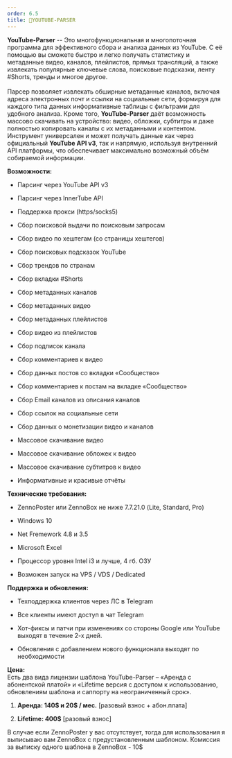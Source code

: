 ```yaml
---
order: 6.5
title: 💚YOUTUBE-PARSER
---
```


**YouTube-Parser** -- Это многофункциональная и многопоточная программа для эффективного сбора и анализа данных из YouTube. С её помощью вы сможете быстро и легко получать статистику и метаданные видео, каналов, плейлистов, прямых трансляций, а также извлекать популярные ключевые слова, поисковые подсказки, ленту #Shorts, тренды и многое другое.\
\
Парсер позволяет извлекать обширные метаданные каналов, включая адреса электронных почт и ссылки на социальные сети, формируя для каждого типа данных информативные таблицы с фильтрами для удобного анализа. Кроме того, **YouTube-Parser** даёт возможность массово скачивать на устройство: видео, обложки, субтитры и даже полностью копировать каналы с их метаданными и контентом. Инструмент универсален и может получать данные как через официальный **YouTube API v3**, так и напрямую, используя внутренний API платформы, что обеспечивает максимально возможный объём собираемой информации.

**Возможности:**

-  Парсинг через YouTube API v3

-  Парсинг через InnerTube API

-  Поддержка прокси (https/socks5)

-  Сбор поисковой выдачи по поисковым запросам

-  Сбор видео по хештегам (со страницы хештегов)

-  Сбор поисковых подсказок YouTube

-  Сбор трендов по странам

-  Cбор вкладки #Shorts

-  Сбор метаданных каналов

-  Сбор метаданных видео

-  Сбор метаданных плейлистов

-  Сбор видео из плейлистов

-  Сбор подписок канала

-  Сбор комментариев к видео

-  Сбор данных постов со вкладки «Сообщество»

-  Сбор комментариев к постам на вкладке «Сообщество»

-  Сбор Email каналов из описания каналов

-  Сбор ссылок на социальные сети

-  Сбор данных о монетизации видео и каналов

-  Массовое скачивание видео

-  Массовое скачивание обложек к видео

-  Массовое скачивание субтитров к видео

-  Информативные и красивые отчёты

**Технические требования:**

-  ZennoPoster или ZennoBox не ниже 7.7.21.0 (Lite, Standard, Pro)

-  Windows 10

-  Net Fremework 4.8 и 3.5

-  Microsoft Excel

-  Процессор уровня Intel i3 и лучше, 4 гб. ОЗУ

-  Возможен запуск на VPS / VDS / Dedicated

**Поддержка и обновления:**

-  Техподдержка клиентов через ЛС в Telegram

-  Все клиенты имеют доступ в чат Telegram

-  Хот-фиксы и патчи при изменениях со стороны Google или YouTube выходят в течение 2-х дней.

-  Обновления с добавлением нового функционала выходят по необходимости

**Цена:**\
Есть два вида лицензии шаблона YouTube-Parser – «Аренда с абонентской платой» и «Lifetime версия с доступом к использованию, обновлениям шаблона и саппорту на неограниченный срок».

1. **Аренда: 140\$ и 20\$ / мес.** \[разовый взнос + абон.плата\]

2. **Lifetime: 400\$** \[разовый взнос\]

В случае если ZennoPoster у вас отсутствует, тогда для использования я выписываю вам ZennoBox с предустановленным шаблоном. Комиссия за выписку одного шаблона в ZennoBox - 10\$




